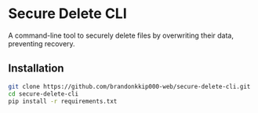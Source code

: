 ﻿# Secure Delete CLI

A command-line tool to securely delete files by overwriting their data, preventing recovery.

## Installation
```bash
git clone https://github.com/brandonkkip000-web/secure-delete-cli.git
cd secure-delete-cli
pip install -r requirements.txt
